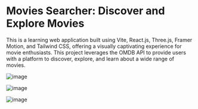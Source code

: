 # Movies Searcher: Discover and Explore Movies

This is a learning web application built using Vite, React.js, Three.js, Framer Motion, and Tailwind CSS, offering a visually captivating experience for movie enthusiasts. 
This project leverages the OMDB API to provide users with a platform to discover, explore, and learn about a wide range of movies.

![image](https://github.com/ChristianPastenC/Movies-Searcher-App/assets/49313732/4da6868d-0ebc-49d8-bd82-45ceb02d931f)

![image](https://github.com/ChristianPastenC/Movies-Searcher-App/assets/49313732/495d07ad-8938-492d-a08b-73112502c230)

![image](https://github.com/ChristianPastenC/Movies-Searcher-App/assets/49313732/d281ab75-3fbf-4041-b224-7ca57510a1ea)
